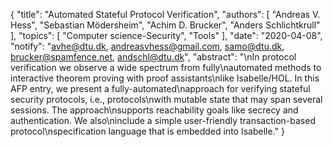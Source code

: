 {
    "title": "Automated Stateful Protocol Verification",
    "authors": [
        "Andreas V. Hess",
        "Sebastian Mödersheim",
        "Achim D. Brucker",
        "Anders Schlichtkrull"
    ],
    "topics": [
        "Computer science-Security",
        "Tools"
    ],
    "date": "2020-04-08",
    "notify": "avhe@dtu.dk, andreasvhess@gmail.com, samo@dtu.dk, brucker@spamfence.net, andschl@dtu.dk",
    "abstract": "\nIn protocol verification we observe a wide spectrum from fully\nautomated methods to interactive theorem proving with proof assistants\nlike Isabelle/HOL. In this AFP entry, we present a fully-automated\napproach for verifying stateful security protocols, i.e., protocols\nwith mutable state that may span several sessions. The approach\nsupports reachability goals like secrecy and authentication. We also\ninclude a simple user-friendly transaction-based protocol\nspecification language that is embedded into Isabelle."
}